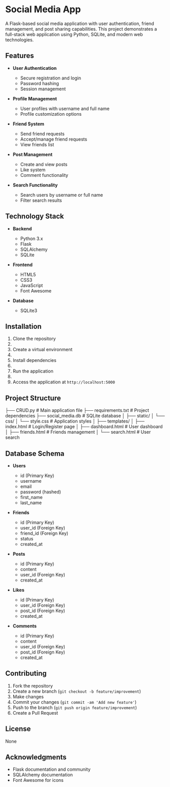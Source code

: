 # Social Media App

A Flask-based social media application with user authentication, friend management, and post sharing capabilities. This project demonstrates a full-stack web application using Python, SQLite, and modern web technologies.

## Features

- **User Authentication**
  - Secure registration and login
  - Password hashing
  - Session management

- **Profile Management**
  - User profiles with username and full name
  - Profile customization options

- **Friend System**
  - Send friend requests
  - Accept/manage friend requests
  - View friends list

- **Post Management**
  - Create and view posts
  - Like system
  - Comment functionality

- **Search Functionality**
  - Search users by username or full name
  - Filter search results

## Technology Stack

- **Backend**
  - Python 3.x
  - Flask
  - SQLAlchemy
  - SQLite

- **Frontend**
  - HTML5
  - CSS3
  - JavaScript
  - Font Awesome

- **Database**
  - SQLite3

## Installation

1. Clone the repository
2. 
2. Create a virtual environment
3. 
3. Install dependencies
4. 
4. Run the application
5. 
5. Access the application at `http://localhost:5000`

## Project Structure
├── CRUD.py # Main application file
├── requirements.txt # Project dependencies
├── social_media.db # SQLite database
│
├── static/
│ └── css/
│ └── style.css # Application styles
│
├── templates/
│ ├── index.html # Login/Register page
│ ├── dashboard.html # User dashboard
│ ├── friends.html # Friends management
│ └── search.html # User search


## Database Schema

- **Users**
  - id (Primary Key)
  - username
  - email
  - password (hashed)
  - first_name
  - last_name

- **Friends**
  - id (Primary Key)
  - user_id (Foreign Key)
  - friend_id (Foreign Key)
  - status
  - created_at

- **Posts**
  - id (Primary Key)
  - content
  - user_id (Foreign Key)
  - created_at

- **Likes**
  - id (Primary Key)
  - user_id (Foreign Key)
  - post_id (Foreign Key)
  - created_at

- **Comments**
  - id (Primary Key)
  - content
  - user_id (Foreign Key)
  - post_id (Foreign Key)
  - created_at

## Contributing

1. Fork the repository
2. Create a new branch (`git checkout -b feature/improvement`)
3. Make changes
4. Commit your changes (`git commit -am 'Add new feature'`)
5. Push to the branch (`git push origin feature/improvement`)
6. Create a Pull Request

## License

None

## Acknowledgments

- Flask documentation and community
- SQLAlchemy documentation
- Font Awesome for icons



